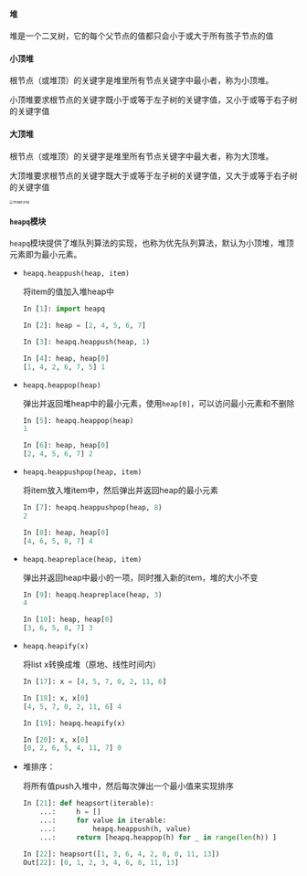 #### 堆

堆是一个二叉树，它的每个父节点的值都只会小于或大于所有孩子节点的值

#### 小顶堆

根节点（或堆顶）的关键字是堆里所有节点关键字中最小者，称为小顶堆。

小顶堆要求根节点的关键字既小于或等于左子树的关键字值，又小于或等于右子树的关键字值

#### 大顶堆

根节点（或堆顶）的关键字是堆里所有节点关键字中最大者，称为大顶堆。

大顶堆要求根节点的关键字既大于或等于左子树的关键字值，又大于或等于右子树的关键字值

<img src="https://i.loli.net/2021/01/22/nfu9TCesjBrwK3V.png" alt="image.png" style="zoom: 40%;" />

#### `heapq`模块

`heapq`模块提供了堆队列算法的实现，也称为优先队列算法，默认为小顶堆，堆顶元素即为最小元素。

- `heapq.heappush(heap, item)` 

  将item的值加入堆heap中

  ```python
  In [1]: import heapq
  
  In [2]: heap = [2, 4, 5, 6, 7]
  
  In [3]: heapq.heappush(heap, 1)
  
  In [4]: heap, heap[0]
  [1, 4, 2, 6, 7, 5] 1
  ```

- `heapq.heappop(heap)`

  弹出并返回堆heap中的最小元素，使用`heap[0]`，可以访问最小元素和不删除

  ```python
  In [5]: heapq.heappop(heap)
  1
  
  In [6]: heap, heap[0]
  [2, 4, 5, 6, 7] 2
  ```

- `heapq.heappushpop(heap, item)`

  将item放入堆item中，然后弹出并返回heap的最小元素

  ```python
  In [7]: heapq.heappushpop(heap, 8)
  2
  
  In [8]: heap, heap[0]
  [4, 6, 5, 8, 7] 4
  ```

- `heapq.heapreplace(heap, item)`

  弹出并返回heap中最小的一项，同时推入新的item，堆的大小不变

  ```python
  In [9]: heapq.heapreplace(heap, 3)
  4
  
  In [10]: heap, heap[0]
  [3, 6, 5, 8, 7] 3
  ```

- `heapq.heapify(x)`

  将list x转换成堆（原地、线性时间内）

  ```python
  In [17]: x = [4, 5, 7, 0, 2, 11, 6]
  
  In [18]: x, x[0]
  [4, 5, 7, 0, 2, 11, 6] 4
  
  In [19]: heapq.heapify(x)
  
  In [20]: x, x[0]
  [0, 2, 6, 5, 4, 11, 7] 0
  ```

- 堆排序：

  将所有值push入堆中，然后每次弹出一个最小值来实现排序

  ```python
  In [21]: def heapsort(iterable):
      ...:     h = []
      ...:     for value in iterable:
      ...:         heapq.heappush(h, value)
      ...:     return [heapq.heappop(h) for _ in range(len(h)) ]
  
  In [22]: heapsort([1, 3, 6, 4, 2, 8, 0, 11, 13])
  Out[22]: [0, 1, 2, 3, 4, 6, 8, 11, 13]
  ```

  

